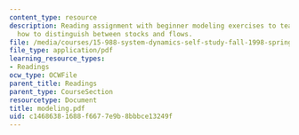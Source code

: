 ```yaml
---
content_type: resource
description: Reading assignment with beginner modeling exercises to teach the reader
  how to distinguish between stocks and flows.
file: /media/courses/15-988-system-dynamics-self-study-fall-1998-spring-1999/c14686381688f6677e9b8bbbce13249f_modeling.pdf
file_type: application/pdf
learning_resource_types:
- Readings
ocw_type: OCWFile
parent_title: Readings
parent_type: CourseSection
resourcetype: Document
title: modeling.pdf
uid: c1468638-1688-f667-7e9b-8bbbce13249f
---
```

